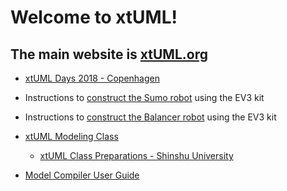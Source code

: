 # Welcome to xtUML!

## The main website is [xtUML.org](https://xtuml.org)

* [xtUML Days 2018 - Copenhagen](https://xtuml.github.io/docs/xday.html)  

* Instructions to [construct the Sumo robot](https://xtuml.github.io/sumo/) using the EV3 kit  

* Instructions to [construct the Balancer robot](https://xtuml.github.io/balancer/) using the EV3 kit  

* [xtUML Modeling Class](https://xtuml.github.io/xtuml-class)  
  * [xtUML Class Preparations - Shinshu University](https://xtuml.github.io/class-prep)  

* [Model Compiler User Guide](https://xtuml.github.io/docs/mcug/)  


